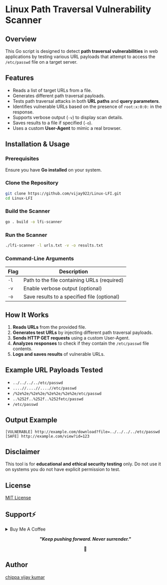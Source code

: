 # Linux Path Traversal Vulnerability Scanner

## Overview
This Go script is designed to detect **path traversal vulnerabilities** in web applications by testing various URL payloads that attempt to access the `/etc/passwd` file on a target server.

## Features
- Reads a list of target URLs from a file.
- Generates different path traversal payloads.
- Tests path traversal attacks in both **URL paths** and **query parameters**.
- Identifies vulnerable URLs based on the presence of `root:x:0:0:` in the response.
- Supports verbose output (`-v`) to display scan details.
- Saves results to a file if specified (`-o`).
- Uses a custom **User-Agent** to mimic a real browser.

## Installation & Usage
### Prerequisites
Ensure you have **Go installed** on your system.

### Clone the Repository
```sh
git clone https://github.com/vijay922/Linux-LFI.git
cd Linux-LFI
```

### Build the Scanner
```sh
go . build -o lfi-scanner
```

### Run the Scanner
```sh
./lfi-scanner -l urls.txt -v -o results.txt
```

### Command-Line Arguments
| Flag  | Description |
|-------|-------------|
| `-l`  | Path to the file containing URLs (required) |
| `-v`  | Enable verbose output (optional) |
| `-o`  | Save results to a specified file (optional) |

## How It Works
1. **Reads URLs** from the provided file.
2. **Generates test URLs** by injecting different path traversal payloads.
3. **Sends HTTP GET requests** using a custom User-Agent.
4. **Analyzes responses** to check if they contain the `/etc/passwd` file contents.
5. **Logs and saves results** of vulnerable URLs.

## Example URL Payloads Tested
- `../../../../etc/passwd`
- `....//....//....//etc/passwd`
- `/%2e%2e/%2e%2e/%2e%2e/%2e%2e/etc/passwd`
- `..%252f..%252f..%252fetc/passwd`
- `/etc/passwd`

## Output Example
```
[VULNERABLE] http://example.com/download?file=../../../../etc/passwd
[SAFE] http://example.com/view?id=123
```

## Disclaimer
This tool is for **educational and ethical security testing** only. Do not use it on systems you do not have explicit permission to test.

## License
[MIT License](LICENSE)

<h2 id="donate" align=''> Support⚡️</h2>

<details>
<summary>Buy Me A Coffee</summary>

<p align="center"><a href="[https://buymeacoffee.com/vijay922](https://buymeacoffee.com/vijay922)"><img  src="https://img.shields.io/badge/Buy%20Me%20a%20Coffee-ffdd00?style=for-the-badge&logo=buy-me-a-coffee&logoColor=black"/></a></p>

</details>

<p align="center">
  <b><i>"Keep pushing forward. Never surrender."</i></b>
</p>

<p align="center">
<a>🌱</a>
</p>


## Author
[chippa vijay kumar](https://github.com/vijay922)

